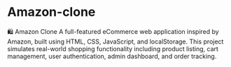 # Amazon-clone
🛍️ Amazon Clone A full-featured eCommerce web application inspired by Amazon, built using HTML, CSS, JavaScript, and localStorage. This project simulates real-world shopping functionality including product listing, cart management, user authentication, admin dashboard, and order tracking.

